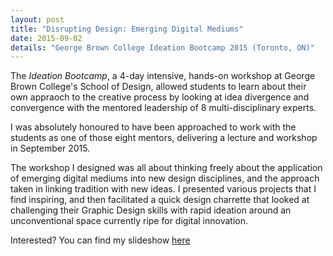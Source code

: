 ```yaml
---
layout: post
title: "Disrupting Design: Emerging Digital Mediums"
date: 2015-09-02
details: "George Brown College Ideation Bootcamp 2015 (Toronto, ON)"
---
```


<p>The <i>Ideation Bootcamp</i>, a 4-day intensive, hands-on workshop at George Brown College's School of Design, allowed students to learn about their own appraoch to the creative process by looking at idea divergence and convergence with the mentored leadership of 8 multi-disciplinary experts. </p>

<p>I was absolutely honoured to have been approached to work with the students as one of those eight mentors, delivering a lecture and workshop in September 2015. </p>

<p>The workshop I designed was all about thinking freely about the application of emerging digital mediums into new design disciplines, and the approach taken in linking tradition with new ideas. I presented various projects that I find inspiring, and then facilitated a quick design charrette that looked at challenging their Graphic Design skills with rapid ideation around an unconventional space currently ripe for digital innovation. </p>

<p>Interested? You can find my slideshow <a href="http://bit.ly/gbc-ideates" target="_blank">here</a></p>



